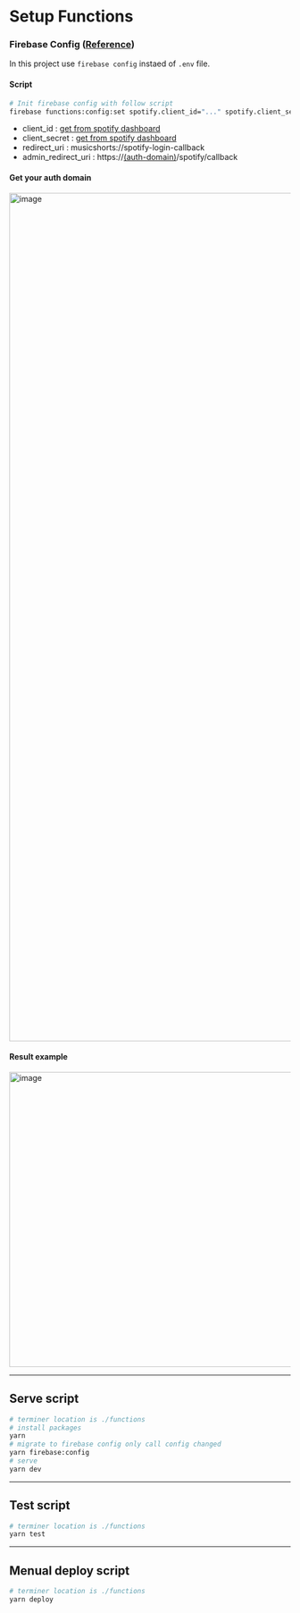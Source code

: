 # Setup Functions
### Firebase Config ([Reference](https://firebase.google.com/docs/functions/config-env?hl=ko#set_environment_configuration_for_your_project))
In this project use `firebase config` instaed of `.env` file.
#### Script
```bash
# Init firebase config with follow script
firebase functions:config:set spotify.client_id="..." spotify.client_secret="..." spotify.redirect_uri="..." spotify.admin_redirect_uri="..."
```
- client_id : [get from spotify dashboard](./spotify-developer.md#copy-clientid--secretkey)
- client_secret : [get from spotify dashboard](./spotify-developer.md#copy-clientid--secretkey)
- redirect_uri : musicshorts://spotify-login-callback
- admin_redirect_uri : https://[(auth-domain)]()/spotify/callback

#### Get your auth domain
<img width="1518" alt="image" src="https://user-images.githubusercontent.com/48207131/158009610-58b2b685-d710-4530-b123-0a6eed8b07fe.png">

#### Result example
<img width="528" alt="image" src="https://user-images.githubusercontent.com/48207131/158009928-4c80b60e-cf85-4142-910a-a4ca952c4405.png">

---

## Serve script
```bash
# terminer location is ./functions
# install packages
yarn
# migrate to firebase config only call config changed
yarn firebase:config
# serve
yarn dev
```

---

## Test script
```bash
# terminer location is ./functions
yarn test
```
---

## Menual deploy script
```bash
# terminer location is ./functions
yarn deploy
```